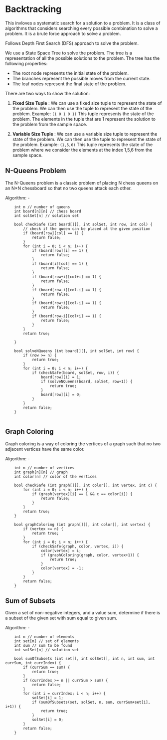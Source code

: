 # Backtracking 

This invloves a systematic search for a solution to a problem. It is a class of algorithms that considers searching every possible combination to solve a problem. It is a brute force approach to solve a problem.

Follows Depth First Search (DFS) approach to solve the problem. 

We use a State Space Tree to solve the problem. The tree is a representation of all the possible solutions to the problem. The tree has the following properties:
- The root node represents the initial state of the problem.
- The branches represent the possible moves from the current state.
- The leaf nodes represent the final state of the problem.

There are two ways to show the solution:
1. **Fixed Size Tuple** : We can use a fixed size tuple to represent the state of the problem. We can then use the tuple to represent the state of the problem.
Example: ```(1 0 1 0 1)``` This tuple represents the state of the problem.
The elements in the tuple that are 1 represent the solution to the problem from the sample space. 

2. **Variable Size Tuple** : We can use a variable size tuple to represent the state of the problem. We can then use the tuple to represent the state of the problem.
Example: ```(1,5,6)``` This tuple represents the state of the problem where we consider the elements at the index 1,5,6 from the sample space.

## N-Queens Problem

The N-Queens problem is a classic problem of placing N chess queens on an N×N chessboard so that no two queens attack each other.

Algorithm: -
```
    int n // number of queens
    int board[n][n] // chess board
    int solSet[n] // solution set

    bool checkSafe (int board[][], int solSet, int row, int col) {
        // check if the queen can be placed at the given position
        if (board[row][col] == 1) {
            return false;
        }
        for (int i = 0; i < n; i++) {
            if (board[row][i] == 1) {
                return false;
            }
            if (board[i][col] == 1) {
                return false;
            }
            if (board[row+i][col+i] == 1) {
                return false;
            }
            if (board[row-i][col-i] == 1) {
                return false;
            }
            if (board[row+i][col-i] == 1) {
                return false;
            }
            if (board[row-i][col+i] == 1) {
                return false;
            }
        }
        return true;

    }

    bool solveNQueens (int board[][], int solSet, int row) {
        if (row >= n) {
            return true;
        }
        for (int i = 0; i < n; i++) {
            if (checkSafe(board, solSet, row, i)) {
                board[row][i] = 1;
                if (solveNQueens(board, solSet, row+1)) {
                    return true;
                }
                board[row][i] = 0;
            }
        }
        return false;
    }


```

## Graph Coloring

Graph coloring is a way of coloring the vertices of a graph such that no two adjacent vertices have the same color.

Algorithm: -
```
    int n // number of vertices
    int graph[n][n] // graph
    int color[n] // color of the vertices

    bool checkSafe (int graph[][], int color[], int vertex, int c) {
        for (int i = 0; i < n; i++) {
            if (graph[vertex][i] == 1 && c == color[i]) {
                return false;
            }
        }
        return true;
    }

    bool graphColoring (int graph[][], int color[], int vertex) {
        if (vertex >= n) {
            return true;
        }
        for (int i = 0; i < n; i++) {
            if (checkSafe(graph, color, vertex, i)) {
                color[vertex] = i;
                if (graphColoring(graph, color, vertex+1)) {
                    return true;
                }
                color[vertex] = -1;
            }
        }
        return false;
    }

```

## Sum of Subsets

Given a set of non-negative integers, and a value sum, determine if there is a subset of the given set with sum equal to given sum.

Algorithm: -
```
    int n // number of elements
    int set[n] // set of elements
    int sum // sum to be found
    int solSet[n] // solution set

    bool sumOfSubsets (int set[], int solSet[], int n, int sum, int currSum, int currIndex) {
        if (currSum == sum) {
            return true;
        }
        if (currIndex >= n || currSum > sum) {
            return false;
        }
        for (int i = currIndex; i < n; i++) {
            solSet[i] = 1;
            if (sumOfSubsets(set, solSet, n, sum, currSum+set[i], i+1)) {
                return true;
            }
            solSet[i] = 0;
        }
        return false;
    }

```

